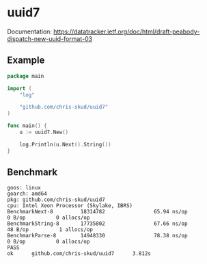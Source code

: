 # uuid7

Documentation:
https://datatracker.ietf.org/doc/html/draft-peabody-dispatch-new-uuid-format-03

## Example

```go
package main

import (
    "log"

    "github.com/chris-skud/uuid7"
)

func main() {
    u := uuid7.New()

    log.Println(u.Next().String())
}
```

## Benchmark

```
goos: linux
goarch: amd64
pkg: github.com/chris-skud/uuid7
cpu: Intel Xeon Processor (Skylake, IBRS)
BenchmarkNext-8         18314782                65.94 ns/op            0 B/op          0 allocs/op
BenchmarkString-8       17735802                67.66 ns/op           48 B/op          1 allocs/op
BenchmarkParse-8        14948330                78.38 ns/op            0 B/op          0 allocs/op
PASS
ok      github.com/chris-skud/uuid7      3.812s
```
